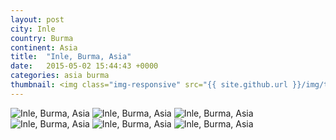 ```yaml
---
layout: post
city: Inle
country: Burma
continent: Asia
title:  "Inle, Burma, Asia"
date:   2015-05-02 15:44:43 +0000
categories: asia burma
thumbnail: <img class="img-responsive" src="{{ site.github.url }}/img/thumbnails/inle-1.jpg" alt="Inle Burma" />
---
```


<div class="img-container">
	<img class="img-responsive" src="{{ site.github.url }}/img/countries/burma/inle-1.jpg" alt="Inle, Burma, Asia"/>
	<img class="img-responsive" src="{{ site.github.url }}/img/countries/burma/inle-2.jpg" alt="Inle, Burma, Asia"/>
	<img class="img-responsive" src="{{ site.github.url }}/img/countries/burma/inle-3.jpg" alt="Inle, Burma, Asia"/>
	<img class="img-responsive" src="{{ site.github.url }}/img/countries/burma/inle-4.jpg" alt="Inle, Burma, Asia"/>
	<img class="img-responsive" src="{{ site.github.url }}/img/countries/burma/inle-5.jpg" alt="Inle, Burma, Asia"/>
	<img class="img-responsive" src="{{ site.github.url }}/img/countries/burma/inle-6.jpg" alt="Inle, Burma, Asia"/>
</div>
